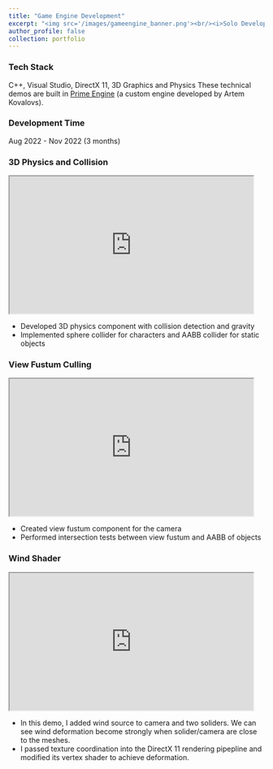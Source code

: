 ```yaml
---
title: "Game Engine Development"
excerpt: "<img src='/images/gameengine_banner.png'><br/><i>Solo Developer / C++ / Custom Engine<i>"
author_profile: false
collection: portfolio
---
```


### Tech Stack
C++, Visual Studio, DirectX 11, 3D Graphics and Physics
These technical demos are built in [Prime Engine](https://sites.google.com/site/artemscode/primeengine) (a custom engine developed by Artem Kovalovs).

### Development Time
Aug 2022 - Nov 2022 (3 months)

### 3D Physics and Collision
<iframe width="480" height="270"
src="https://www.youtube.com/embed/SryMYZlaygs">
</iframe>

* Developed 3D physics component with collision detection and gravity
* Implemented sphere collider for characters and AABB collider for static objects

### View Fustum Culling
<iframe width="480" height="270"
src="https://www.youtube.com/embed/9NLnsgOIQcI">
</iframe>

* Created view fustum component for the camera
* Performed intersection tests between view fustum and AABB of objects

### Wind Shader
<iframe width="480" height="270"
src="https://www.youtube.com/embed/ISrmnJjMNjQ">
</iframe>

* In this demo, I added wind source to camera and two soliders. We can see wind deformation become strongly when solider/camera are close to the meshes. 
* I passed texture coordination into the DirectX 11 rendering pipepline and modified its vertex shader to achieve deformation.
